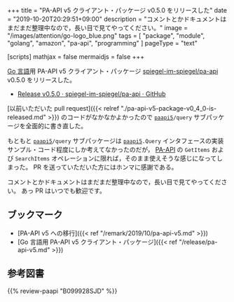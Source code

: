 +++
title = "PA-API v5 クライアント・パッケージ v0.5.0 をリリースした"
date =  "2019-10-20T20:29:51+09:00"
description = "コメントとかドキュメントはまだまだ整理中なので，長い目で見てやってください。"
image = "/images/attention/go-logo_blue.png"
tags = [ "package", "module", "golang", "amazon", "pa-api", "programming" ]
pageType = "text"

[scripts]
  mathjax = false
  mermaidjs = false
+++

[Go 言語]用 PA-API v5 クライアント・パッケージ [spiegel-im-spiegel/pa-api] v0.5.0 をリリースした。

- [Release v0.5.0 · spiegel-im-spiegel/pa-api · GitHub](https://github.com/spiegel-im-spiegel/pa-api/releases/tag/v0.5.0)

[以前いただいた pull request]({{< relref "./pa-api-v5-package-v0_4_0-is-released.md" >}}) のコードがなかなかよかったので [`paapi5`]`/query` サブパッケージを全面的に書き直した。

もともと [`paapi5`]`/query` サブパッケージは [`paapi5`]`.Query` インタフェースの実装サンプル・コード程度にしか考えてなかったのだが， [PA-API] の `GetItems` および `SearchItems` オペレーションに限れば，そのまま使えそうな感じになってしまった。
PR を送っていただいた方にはホンマに感謝である。

コメントとかドキュメントはまだまだ整理中なので，長い目で見てやってください。
あっ  PR はいつでも歓迎です。

## ブックマーク

- [PA-API v5 への移行]({{< ref "/remark/2019/10/pa-api-v5.md" >}})
- [Go 言語用 PA-API v5 クライアント・パッケージ]({{< ref "/release/pa-api-v5.md" >}})

[Go]: https://golang.org/ "The Go Programming Language"
[Go 言語]: https://golang.org/ "The Go Programming Language"
[PA-API]: https://affiliate.amazon.co.jp/assoc_credentials/home "Product Advertising API"
[spiegel-im-spiegel/pa-api]: https://github.com/spiegel-im-spiegel/pa-api "spiegel-im-spiegel/pa-api: APIs for Amazon Product Advertising API v5 by Golang"
[`paapi5`]: https://github.com/spiegel-im-spiegel/pa-api "spiegel-im-spiegel/pa-api: APIs for Amazon Product Advertising API v5 by Golang"

## 参考図書

{{% review-paapi "B099928SJD" %}} <!-- プログラミング言語Go -->

